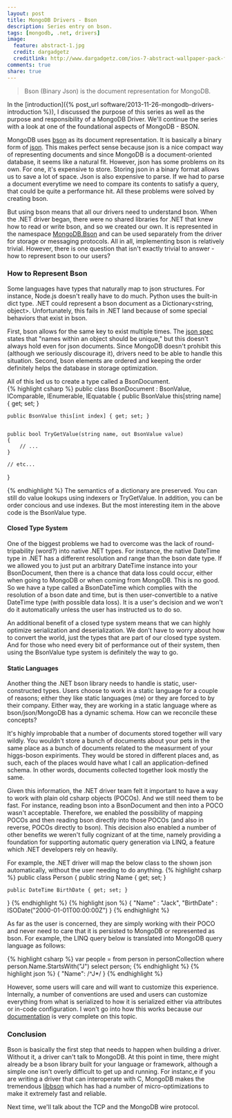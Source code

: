```yaml
---
layout: post
title: MongoDB Drivers - Bson
description: Series entry on bson.
tags: [mongodb, .net, drivers]
image:
  feature: abstract-1.jpg
  credit: dargadgetz
  creditlink: http://www.dargadgetz.com/ios-7-abstract-wallpaper-pack-for-iphone-5-and-ipod-touch-retina/
comments: true
share: true
---
```


> Bson (Binary Json) is the document representation for MongoDB.

In the [introduction]({% post_url software/2013-11-26-mongodb-drivers-introduction %}), I discussed the purpose of this series as well as the purpose and responsibility of a MongoDB Driver.  We'll continue the series with a look at one of the foundational aspects of MongoDB - BSON.

MongoDB uses [bson](http://bsonspec.org) as its document representation.  It is basically a binary form of [json](http://json.org/).  This makes perfect sense because json is a nice compact way of representing documents and since MongoDB is a document-oriented database, it seems like a natural fit.  However, json has some problems on its own.  For one, it's expensive to store.  Storing json in a binary format allows us to save a lot of space.  Json is also expensive to parse.  If we had to parse a document everytime we need to compare its contents to satisfy a query, that could be quite a performance hit.  All these problems were solved by creating bson.  

But using bson means that all our drivers need to understand bson.  When the .NET driver began, there were no shared libraries for .NET that knew how to read or write bson, and so we created our own.  It is represented in the namespace [MongoDB.Bson](http://api.mongodb.org/csharp/current/?topic=html/04010a3d-243e-b4e5-8b36-742a145d2fee.htm) and can be used separately from the driver for storage or messaging protocols.  All in all, implementing bson is relatively trivial.  However, there is one question that isn't exactly trivial to answer - how to represent bson to our users?

### How to Represent Bson

Some languages have types that naturally map to json structures.  For instance, Node.js doesn't really have to do much.  Python uses the built-in dict type.  .NET could represent a bson document as a Dictionary<string, object>.  Unfortunately, this fails in .NET land because of some special behaviors that exist in bson.

First, bson allows for the same key to exist multiple times.  The [json spec](http://www.ietf.org/rfc/rfc4627.txt) states that "names within an object should be unique," but this doesn't always hold even for json documents.  Since MongoDB doesn't prohibit this (although we seriously discourage it), drivers need to be able to handle this situation.  Second, bson elements are ordered and keeping the order definitely helps the database in storage optimization.  

All of this led us to create a type called a BsonDocument.  
{% highlight csharp %}
public class BsonDocument : BsonValue, 
	IComparable<BsonDocument>, 
	IEnumerable<BsonElement>, 
	IEquatable<BsonDocument>
{
	public BsonValue this[string name] { get; set; }

	public BsonValue this[int index] { get; set; }


	public bool TryGetValue(string name, out BsonValue value)
	{ 
		// ...
	}

	// etc...
}

{% endhighlight %}
The semantics of a dictionary are preserved.  You can still do value lookups using indexers or TryGetValue.  In addition, you can be order concious and use indexes.  But the most interesting item in the above code is the BsonValue type.

#### Closed Type System

One of the biggest problems we had to overcome was the lack of round-tripability (word?) into native .NET types.  For instance, the native DateTime type in .NET has a different resolution and range than the bson date type.  If we allowed you to just put an arbitrary DateTime instance into your BsonDocument, then there is a chance that data loss could occur, either when going to MongoDB or when coming from MongoDB. This is no good.  So we have a type called a BsonDateTime which complies with the resolution of a bson date and time, but is then user-convertible to a native DateTime type (with possible data loss).  It is a user's decision and we won't do it automatically unless the user has instructed us to do so.

An additional benefit of a closed type system means that we can highly optimize serialization and deserialization.  We don't have to worry about how to convert the world, just the types that are part of our closed type system.  And for those who need every bit of performance out of their system, then using the BsonValue type system is definitely the way to go.

#### Static Languages

Another thing the .NET bson library needs to handle is static, user-constructed types.  Users choose to work in a static language for a couple of reasons; either they like static languages (me) or they are forced to by their company.  Either way, they are working in a static language where as bson/json/MongoDB has a dynamic schema.  How can we reconcile these concepts?

It's highly improbable that a number of documents stored together will vary wildly.  You wouldn't store a bunch of documents about your pets in the same place as a bunch of documents related to the measurment of your higgs-boson expiriments.  They would be stored in different places and, as such, each of the places would have what I call an application-defined schema.  In other words, documents collected together look mostly the same.  

Given this information, the .NET driver team felt it important to have a way to work with plain old csharp objects (POCOs).  And we still need them to be fast.  For instance, reading bson into a BsonDocument and then into a POCO wasn't acceptable.  Therefore, we enabled the possibility of mapping POCOs and then reading bson directly into those POCOs (and also in reverse, POCOs directly to bson).  This decision also enabled a number of other benefits we weren't fully cognizant of at the time, namely providing a foundation for supporting automatic query generation via LINQ, a feature which .NET developers rely on heavily.

For example, the .NET driver will map the below class to the shown json automatically, without the user needing to do anything.
{% highlight csharp %}
public class Person
{
	public string Name { get; set; }

	public DateTime BirthDate { get; set; }
}
{% endhighlight %}
{% highlight json %}
{
        "Name" : "Jack",
        "BirthDate" : ISODate("2000-01-01T00:00:00Z")
}
{% endhighlight %}

As far as the user is concerned, they are simply working with their POCO and never need to care that it is persisted to MongoDB or represented as bson.  For example, the LINQ query below is translated into MongoDB query language as follows:

{% highlight csharp %}
var people = from person in personCollection
             where person.Name.StartsWith("J")
             select person;
{% endhighlight %}
{% highlight json %}
{ "Name": /^J*/ }
{% endhighlight %}

However, some users will care and will want to customize this experience.  Internally, a number of conventions are used and users can customize everything from what is serialized to how it is serialized either via attributes or in-code configuration.  I won't go into how this works because our [documentation](http://docs.mongodb.org/ecosystem/tutorial/serialize-documents-with-the-csharp-driver/) is very complete on this topic.

### Conclusion

Bson is basically the first step that needs to happen when building a driver.  Without it, a driver can't talk to MongoDB.  At this point in time, there might already be a bson library built for your language or framework, although a simple one isn't overly difficult to get up and running.  For instanc,e if you are writing a driver that can interoperate with C, MongoDB makes the tremendous [libbson](https://github.com/mongodb/libbson) which has had a number of micro-optimizations to make it extremely fast and reliable.

Next time, we'll talk about the TCP and the MongoDB wire protocol.